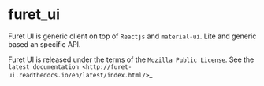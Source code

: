 # furet_ui

Furet UI is generic client on top of ``Reactjs`` and ``material-ui``. 
Lite and generic based an specific API.

Furet UI is released under the terms of the `Mozilla Public License`.
See the `latest documentation <http://furet-ui.readthedocs.io/en/latest/index.html/>`_
